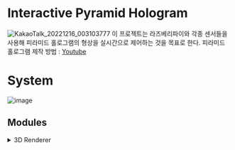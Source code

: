 # Interactive Pyramid Hologram
![KakaoTalk_20221216_003103777](https://user-images.githubusercontent.com/39472306/208486988-b94a9edf-2f89-4494-9d59-0e5b670b0c8d.jpg)
이 프로젝트는 라즈베리파이와 각종 센서들을 사용해 피라미드 홀로그램의 형상을 실시간으로 제어하는 것을 목표로 한다.
피라미드 홀로그램 제작 방법 : [Youtube](https://www.youtube.com/watch?v=FnUrI_3LBuc)

# System 
![image](https://user-images.githubusercontent.com/39472306/208497367-192fdc5a-169c-4ba7-a09a-bb8eae7ae46d.png)

## Modules
<details>
<summary>3D Renderer</summary>

### 3d_renderer
OpenGL을 사용해 3차원 입체 영상을 피라미드 홀로그램에 사용되는 형식으로 실시간 렌더링한다.
#### Steps To Run 3d_renderer
1. Install packages
```
pip install -r requirements.txt
```

2. Run 3d_renderer as sudo
```
sudo python run.py
```

#### Fix Bugs
GLFW 관련 에러
```
sudo apt install libglfw3 libglfw3-dev
```

Numpy 관련 에러
```
sudo apt install libatlas-base-dev
```

GLSL 3.30 Is Not Supported 에러
```
export MESA_GL_VERSION_OVERRIDE=3.3
```
</details>
